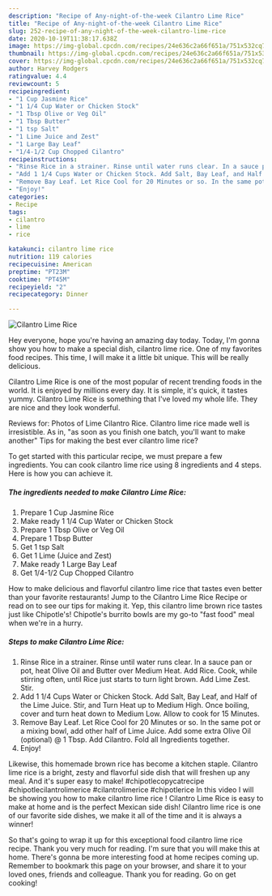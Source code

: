 ```yaml
---
description: "Recipe of Any-night-of-the-week Cilantro Lime Rice"
title: "Recipe of Any-night-of-the-week Cilantro Lime Rice"
slug: 252-recipe-of-any-night-of-the-week-cilantro-lime-rice
date: 2020-10-19T11:38:17.638Z
image: https://img-global.cpcdn.com/recipes/24e636c2a66f651a/751x532cq70/cilantro-lime-rice-recipe-main-photo.jpg
thumbnail: https://img-global.cpcdn.com/recipes/24e636c2a66f651a/751x532cq70/cilantro-lime-rice-recipe-main-photo.jpg
cover: https://img-global.cpcdn.com/recipes/24e636c2a66f651a/751x532cq70/cilantro-lime-rice-recipe-main-photo.jpg
author: Harvey Rodgers
ratingvalue: 4.4
reviewcount: 5
recipeingredient:
- "1 Cup Jasmine Rice"
- "1 1/4 Cup Water or Chicken Stock"
- "1 Tbsp Olive or Veg Oil"
- "1 Tbsp Butter"
- "1 tsp Salt"
- "1 Lime Juice and Zest"
- "1 Large Bay Leaf"
- "1/4-1/2 Cup Chopped Cilantro"
recipeinstructions:
- "Rinse Rice in a strainer. Rinse until water runs clear. In a sauce pan or pot, heat Olive Oil and Butter over Medium Heat. Add Rice. Cook, while stirring often, until Rice just starts to turn light brown. Add Lime Zest. Stir."
- "Add 1 1/4 Cups Water or Chicken Stock. Add Salt, Bay Leaf, and Half of the Lime Juice. Stir, and Turn Heat up to Medium High. Once boiling, cover and turn heat down to Medium Low. Allow to cook for 15 Minutes."
- "Remove Bay Leaf. Let Rice Cool for 20 Minutes or so. In the same pot or a mixing bowl, add other half of Lime Juice. Add some extra Olive Oil (optional) @ 1 Tbsp. Add Cilantro. Fold all Ingredients together."
- "Enjoy!"
categories:
- Recipe
tags:
- cilantro
- lime
- rice

katakunci: cilantro lime rice 
nutrition: 119 calories
recipecuisine: American
preptime: "PT23M"
cooktime: "PT45M"
recipeyield: "2"
recipecategory: Dinner

---
```



![Cilantro Lime Rice](https://img-global.cpcdn.com/recipes/24e636c2a66f651a/751x532cq70/cilantro-lime-rice-recipe-main-photo.jpg)

Hey everyone, hope you're having an amazing day today. Today, I'm gonna show you how to make a special dish, cilantro lime rice. One of my favorites food recipes. This time, I will make it a little bit unique. This will be really delicious.

Cilantro Lime Rice is one of the most popular of recent trending foods in the world. It is enjoyed by millions every day. It is simple, it's quick, it tastes yummy. Cilantro Lime Rice is something that I've loved my whole life. They are nice and they look wonderful.

Reviews for: Photos of Lime Cilantro Rice. Cilantro lime rice made well is irresistible. As in, &#34;as soon as you finish one batch, you&#39;ll want to make another&#34; Tips for making the best ever cilantro lime rice?


To get started with this particular recipe, we must prepare a few ingredients. You can cook cilantro lime rice using 8 ingredients and 4 steps. Here is how you can achieve it.

<!--inarticleads1-->

##### The ingredients needed to make Cilantro Lime Rice:

1. Prepare 1 Cup Jasmine Rice
1. Make ready 1 1/4 Cup Water or Chicken Stock
1. Prepare 1 Tbsp Olive or Veg Oil
1. Prepare 1 Tbsp Butter
1. Get 1 tsp Salt
1. Get 1 Lime (Juice and Zest)
1. Make ready 1 Large Bay Leaf
1. Get 1/4-1/2 Cup Chopped Cilantro


How to make delicious and flavorful cilantro lime rice that tastes even better than your favorite restaurants! Jump to the Cilantro Lime Rice Recipe or read on to see our tips for making it. Yep, this cilantro lime brown rice tastes just like Chipotle&#39;s! Chipotle&#39;s burrito bowls are my go-to &#34;fast food&#34; meal when we&#39;re in a hurry. 

<!--inarticleads2-->

##### Steps to make Cilantro Lime Rice:

1. Rinse Rice in a strainer. Rinse until water runs clear. In a sauce pan or pot, heat Olive Oil and Butter over Medium Heat. Add Rice. Cook, while stirring often, until Rice just starts to turn light brown. Add Lime Zest. Stir.
1. Add 1 1/4 Cups Water or Chicken Stock. Add Salt, Bay Leaf, and Half of the Lime Juice. Stir, and Turn Heat up to Medium High. Once boiling, cover and turn heat down to Medium Low. Allow to cook for 15 Minutes.
1. Remove Bay Leaf. Let Rice Cool for 20 Minutes or so. In the same pot or a mixing bowl, add other half of Lime Juice. Add some extra Olive Oil (optional) @ 1 Tbsp. Add Cilantro. Fold all Ingredients together.
1. Enjoy!


Likewise, this homemade brown rice has become a kitchen staple. Cilantro lime rice is a bright, zesty and flavorful side dish that will freshen up any meal. And it&#39;s super easy to make! #chipotlecopycatrecipe #chipotlecilantrolimerice #cilantrolimerice #chipotlerice In this video I will be showing you how to make cilantro lime rice ! Cilantro Lime Rice is easy to make at home and is the perfect Mexican side dish! Cilantro lime rice is one of our favorite side dishes, we make it all of the time and it is always a winner! 

So that's going to wrap it up for this exceptional food cilantro lime rice recipe. Thank you very much for reading. I'm sure that you will make this at home. There's gonna be more interesting food at home recipes coming up. Remember to bookmark this page on your browser, and share it to your loved ones, friends and colleague. Thank you for reading. Go on get cooking!

